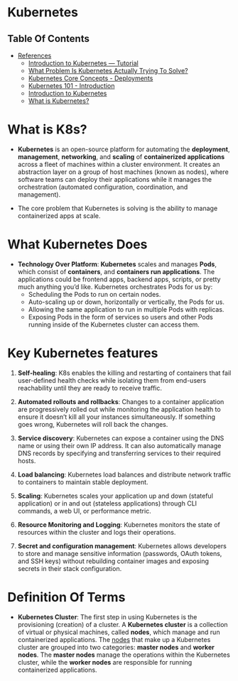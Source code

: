 # Kubernetes

## Table Of Contents
- [References]()
    - [Introduction to Kubernetes — Tutorial](https://blog.getambassador.io/an-introduction-to-kubernetes-tutorial-370789e09505)
    - [What Problem Is Kubernetes Actually Trying To Solve?](https://dev.to/thenjdevopsguy/what-problem-is-kubernetes-actually-trying-to-solve-3g1n)
    - [Kubernetes Core Concepts - Deployments](https://blog.learncodeonline.in/kubernetes-core-concepts-deployments)
    - [Kubernetes 101 - Introduction](https://dev.to/dailydevtips1/kubernetes-101-introduction-5d9)
    - [Introduction to Kubernetes](https://medium.com/@SaadJafar/introduction-to-kubernetes-a408bc848f95)
    - [What is Kubernetes?](https://medium.com/@hassanakram61/what-is-kubernetes-8051484938dd)

# What is K8s?
* __Kubernetes__ is an open-source platform for automating the __deployment__, __management__, __networking__, and __scaling__ of __containerized applications__ across a fleet of machines within a cluster environment. It creates an abstraction layer on a group of host machines (known as nodes), where software teams can deploy their applications while it manages the orchestration (automated configuration, coordination, and management).

* The core problem that Kubernetes is solving is the ability to manage containerized apps at scale.

# What Kubernetes Does
* __Technology Over Platform__: __Kubernetes__ scales and manages __Pods__, which consist of __containers__, and __containers run applications__. The applications could be frontend apps, backend apps, scripts, or pretty much anything you’d like. Kubernetes orchestrates Pods for us by:
    - Scheduling the Pods to run on certain nodes.
    - Auto-scaling up or down, horizontally or vertically, the Pods for us.
    - Allowing the same application to run in multiple Pods with replicas.
    - Exposing Pods in the form of services so users and other Pods running inside of the Kubernetes cluster can access them.

# Key Kubernetes features
1. __Self-healing__: K8s enables the killing and restarting of containers that fail user-defined health checks while isolating them from end-users reachability until they are ready to receive traffic.

2. __Automated rollouts and rollbacks__: Changes to a container application are progressively rolled out while monitoring the application health to ensure it doesn’t kill all your instances simultaneously. If something goes wrong, Kubernetes will roll back the changes.

3. __Service discovery__: Kubernetes can expose a container using the DNS name or using their own IP address. It can also automatically manage DNS records by specifying and transferring services to their required hosts.

4. __Load balancing__: Kubernetes load balances and distribute network traffic to containers to maintain stable deployment.

5. __Scaling__: Kubernetes scales your application up and down (stateful application) or in and out (stateless applications) through CLI commands, a web UI, or performance metric.

6. __Resource Monitoring and Logging__: Kubernetes monitors the state of resources within the cluster and logs their operations.

7. __Secret and configuration management__: Kubernetes allows developers to store and manage sensitive information (passwords, OAuth tokens, and SSH keys) without rebuilding container images and exposing secrets in their stack configuration.


# Definition Of Terms
* __Kubernetes Cluster__: The first step in using Kubernetes is the provisioning (creation) of a cluster. A __Kubernetes cluster__ is a collection of virtual or physical machines, called __nodes__, which manage and run containerized applications. The [nodes](https://blog.getambassador.io/getting-edgy-clusters-nodes-pods-and-containers-oh-my-f363fe4cf0c0) that make up a Kubernetes cluster are grouped into two categories: __master nodes__ and __worker nodes__. The __master nodes__ manage the operations within the Kubernetes cluster, while the __worker nodes__ are responsible for running containerized applications.